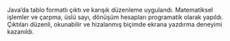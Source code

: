 Java’da tablo formatlı çıktı ve karışık düzenleme uygulandı.
Matematiksel işlemler ve çarpma, üslü sayı, dönüşüm hesapları programatik olarak yapıldı.
Çıktıları düzenli, okunabilir ve hizalanmış biçimde ekrana yazdırma deneyimi kazanıldı.
